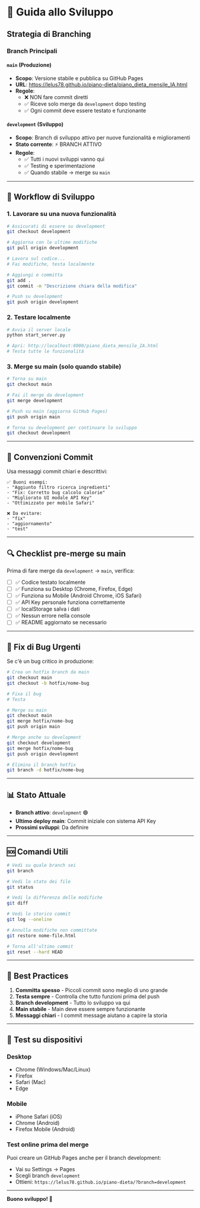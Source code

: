 # 🔧 Guida allo Sviluppo

## Strategia di Branching

### Branch Principali

#### `main` (Produzione)
- **Scopo**: Versione stabile e pubblica su GitHub Pages
- **URL**: https://lelus78.github.io/piano-dieta/piano_dieta_mensile_IA.html
- **Regole**:
  - ❌ NON fare commit diretti
  - ✅ Riceve solo merge da `development` dopo testing
  - ✅ Ogni commit deve essere testato e funzionante

#### `development` (Sviluppo)
- **Scopo**: Branch di sviluppo attivo per nuove funzionalità e miglioramenti
- **Stato corrente**: ⚡ BRANCH ATTIVO
- **Regole**:
  - ✅ Tutti i nuovi sviluppi vanno qui
  - ✅ Testing e sperimentazione
  - ✅ Quando stabile → merge su `main`

---

## 🚀 Workflow di Sviluppo

### 1. Lavorare su una nuova funzionalità

```bash
# Assicurati di essere su development
git checkout development

# Aggiorna con le ultime modifiche
git pull origin development

# Lavora sul codice...
# Fai modifiche, testa localmente

# Aggiungi e committa
git add .
git commit -m "Descrizione chiara della modifica"

# Push su development
git push origin development
```

### 2. Testare localmente

```bash
# Avvia il server locale
python start_server.py

# Apri: http://localhost:8000/piano_dieta_mensile_IA.html
# Testa tutte le funzionalità
```

### 3. Merge su main (solo quando stabile)

```bash
# Torna su main
git checkout main

# Fai il merge da development
git merge development

# Push su main (aggiorna GitHub Pages)
git push origin main

# Torna su development per continuare lo sviluppo
git checkout development
```

---

## 📝 Convenzioni Commit

Usa messaggi commit chiari e descrittivi:

```
✅ Buoni esempi:
- "Aggiunto filtro ricerca ingredienti"
- "Fix: Corretto bug calcolo calorie"
- "Migliorato UI modale API Key"
- "Ottimizzato per mobile Safari"

❌ Da evitare:
- "fix"
- "aggiornamento"
- "test"
```

---

## 🔍 Checklist pre-merge su main

Prima di fare merge da `development` → `main`, verifica:

- [ ] ✅ Codice testato localmente
- [ ] ✅ Funziona su Desktop (Chrome, Firefox, Edge)
- [ ] ✅ Funziona su Mobile (Android Chrome, iOS Safari)
- [ ] ✅ API Key personale funziona correttamente
- [ ] ✅ localStorage salva i dati
- [ ] ✅ Nessun errore nella console
- [ ] ✅ README aggiornato se necessario

---

## 🐛 Fix di Bug Urgenti

Se c'è un bug critico in produzione:

```bash
# Crea un hotfix branch da main
git checkout main
git checkout -b hotfix/nome-bug

# Fixa il bug
# Testa

# Merge su main
git checkout main
git merge hotfix/nome-bug
git push origin main

# Merge anche su development
git checkout development
git merge hotfix/nome-bug
git push origin development

# Elimina il branch hotfix
git branch -d hotfix/nome-bug
```

---

## 📊 Stato Attuale

- **Branch attivo**: `development` 🟢
- **Ultimo deploy main**: Commit iniziale con sistema API Key
- **Prossimi sviluppi**: Da definire

---

## 🆘 Comandi Utili

```bash
# Vedi su quale branch sei
git branch

# Vedi lo stato dei file
git status

# Vedi la differenza delle modifiche
git diff

# Vedi lo storico commit
git log --oneline

# Annulla modifiche non committate
git restore nome-file.html

# Torna all'ultimo commit
git reset --hard HEAD
```

---

## 🎯 Best Practices

1. **Committa spesso** - Piccoli commit sono meglio di uno grande
2. **Testa sempre** - Controlla che tutto funzioni prima del push
3. **Branch development** - Tutto lo sviluppo va qui
4. **Main stabile** - Main deve essere sempre funzionante
5. **Messaggi chiari** - I commit message aiutano a capire la storia

---

## 📱 Test su dispositivi

### Desktop
- Chrome (Windows/Mac/Linux)
- Firefox
- Safari (Mac)
- Edge

### Mobile
- iPhone Safari (iOS)
- Chrome (Android)
- Firefox Mobile (Android)

### Test online prima del merge
Puoi creare un GitHub Pages anche per il branch development:
- Vai su Settings → Pages
- Scegli branch `development`
- Ottieni: `https://lelus78.github.io/piano-dieta/?branch=development`

---

**Buono sviluppo! 🚀**
